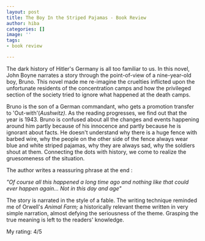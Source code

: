 ```yaml
---
layout: post
title: The Boy In the Striped Pajamas - Book Review
author: hiba
categories: []
image: ''
tags:
- book review

---
```

The dark history of Hitler's Germany is all too familiar to us. In this novel, John Boyne narrates a story through the point-of-view of a nine-year-old boy, Bruno. This novel made me re-imagine the cruelties inflicted upon the unfortunate residents of the concentration camps and how the privileged section of the society tried to ignore what happened at the death camps.

Bruno is the son of a German commandant, who gets a promotion transfer to 'Out-with'(_Aushwitz)_. As the reading progresses, we find out that the year is 1943. Bruno is confused about all the changes and events happening around him partly because of his innocence and partly because he is ignorant about facts. He doesn't understand why there is a huge fence with barbed wire, why the people on the other side of the fence always wear blue and white striped pajamas, why they are always sad, why the soldiers shout at them. Connecting the dots with history, we come to realize the gruesomeness of the situation.

The author writes a reassuring phrase at the end :

_"Of course all this happened a long time ago and nothing like that could ever happen again... Not in this day and age"_

The story is narrated in the style of a fable. The writing technique reminded me of Orwell's _Animal Farm;_ a historically relevant theme written in very simple narration, almost defying the seriousness of the theme. Grasping the true meaning is left to the readers' knowledge.

My rating: 4/5